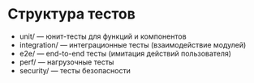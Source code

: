 # Структура тестов

- unit/ — юнит-тесты для функций и компонентов
- integration/ — интеграционные тесты (взаимодействие модулей)
- e2e/ — end-to-end тесты (имитация действий пользователя)
- perf/ — нагрузочные тесты
- security/ — тесты безопасности 